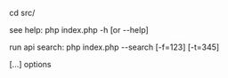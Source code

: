 cd src/


see help:
php index.php -h [or --help]

run api search:
php index.php --search [-f=123] [-t=345]

[...] options